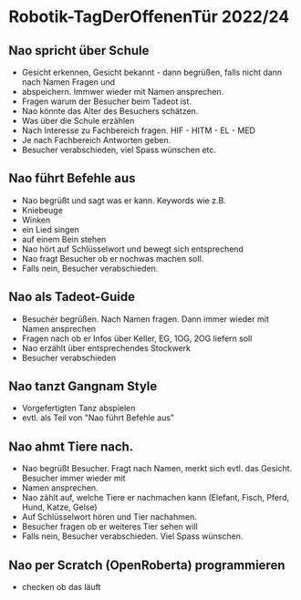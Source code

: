 # Robotik-TagDerOffenenTür 2022/24

## Nao spricht über Schule
- Gesicht erkennen, Gesicht bekannt - dann begrüßen, falls nicht dann nach Namen Fragen und
- abspeichern. Immwer wieder mit Namen ansprechen.
- Fragen warum der Besucher beim Tadeot ist.
- Nao könnte das Alter des Besuchers schätzen.
- Was über die Schule erzählen
- Nach Interesse zu Fachbereich fragen. HIF - HITM - EL - MED
- Je nach Fachbereich Antworten geben.
- Besucher verabschieden, viel Spass wünschen etc.

## Nao führt Befehle aus
- Nao begrüßt und sagt was er kann. Keywords wie z.B.
- Kniebeuge
- Winken
- ein Lied singen
- auf einem Bein stehen
- Nao hört auf Schlüsselwort und bewegt sich entsprechend
- Nao fragt Besucher ob er nochwas machen soll.
- Falls nein, Besucher verabschieden.

## Nao als Tadeot-Guide
- Besucher begrüßen. Nach Namen fragen. Dann immer wieder mit Namen ansprechen
- Fragen nach ob er Infos über Keller, EG, 1OG, 2OG liefern soll
- Nao erzählt über entsprechendes Stockwerk
- Besucher verabschieden

## Nao tanzt Gangnam Style
- Vorgefertigten Tanz abspielen
- evtl. als Teil von "Nao führt Befehle aus"

## Nao ahmt Tiere nach.
- Nao begrüßt Besucher. Fragt nach Namen, merkt sich evtl. das Gesicht. Besucher immer wieder mit
- Namen ansprechen.
- Nao zählt auf, welche Tiere er nachmachen kann (Elefant, Fisch, Pferd, Hund, Katze, Gelse)
- Auf Schlüsselwort hören und Tier nachahmen.
- Besucher fragen ob er weiteres Tier sehen will
- Falls nein, Besucher verabschieden. Viel Spass wünschen.

## Nao per Scratch (OpenRoberta) programmieren
- checken ob das läuft